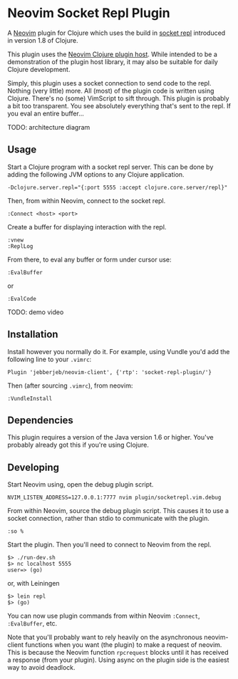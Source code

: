 # Neovim Socket Repl Plugin

A [Neovim](https://github.com/neovim/neovim) plugin for Clojure which uses the build in [socket repl](http://clojure.org/reference/repl_and_main#_launching_a_socket_server) introduced in version 1.8 of Clojure.

This plugin uses the [Neovim Clojure plugin host](https://github.com/jebberjeb/neovim-client). While intended to be a demonstration of the plugin host library, it may also be suitable for daily Clojure development.

Simply, this plugin uses a socket connection to send code to the repl. Nothing (very little) more. All (most) of the plugin code is written using Clojure. There's no (some) VimScript to sift through. This plugin is probably a bit too transparent. You see absolutely everything that's sent to the repl. If you eval an entire buffer...

TODO: architecture diagram

## Usage

Start a Clojure program with a socket repl server. This can be done by
adding the following JVM options to any Clojure application.

```
-Dclojure.server.repl="{:port 5555 :accept clojure.core.server/repl}"
```

Then, from within Neovim, connect to the socket repl.

```
:Connect <host> <port>
```

Create a buffer for displaying interaction with the repl.

```
:vnew
:ReplLog
```

From there, to eval any buffer or form under cursor use:

```
:EvalBuffer
```

or

```
:EvalCode
```

TODO: demo video

## Installation

Install however you normally do it. For example, using Vundle you'd add the
following line to your `.vimrc`:

```
Plugin 'jebberjeb/neovim-client', {'rtp': 'socket-repl-plugin/'}
```

Then (after sourcing `.vimrc`), from neovim:

```
:VundleInstall
```

## Dependencies

This plugin requires a version of the Java version 1.6 or higher. You've probably already got this if you're using Clojure.

## Developing

Start Neovim using, open the debug plugin script.

```
NVIM_LISTEN_ADDRESS=127.0.0.1:7777 nvim plugin/socketrepl.vim.debug
```

From within Neovim, source the debug plugin script. This causes it to use
a socket connection, rather than stdio to communicate with the plugin.

```
:so %
```

Start the plugin. Then you'll need to connect to Neovim from the repl.

```
$> ./run-dev.sh
$> nc localhost 5555
user=> (go)
```

or, with Leiningen

```
$> lein repl
$> (go)
```

You can now use plugin commands from within Neovim `:Connect`, `:EvalBuffer`,
etc.

Note that you'll probably want to rely heavily on the asynchronous
neovim-client functions when you want (the plugin) to make a request
of neovim. This is because the Neovim function `rpcrequest` blocks until
it has received a response (from your plugin). Using async on the plugin
side is the easiest way to avoid deadlock.
